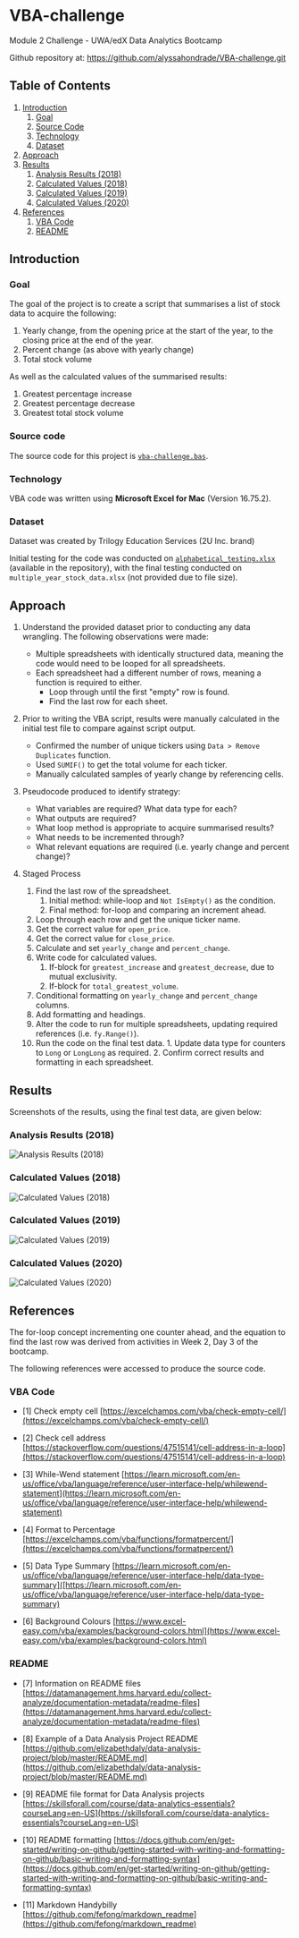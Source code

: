 # VBA-challenge
Module 2 Challenge - UWA/edX Data Analytics Bootcamp

Github repository at: https://github.com/alyssahondrade/VBA-challenge.git

## Table of Contents
1. [Introduction](https://github.com/alyssahondrade/VBA-challenge/blob/main/README.md#introduction)
    1. [Goal](https://github.com/alyssahondrade/VBA-challenge/tree/main#goal)
    2. [Source Code](https://github.com/alyssahondrade/VBA-challenge/blob/main/README.md#source-code)
    3. [Technology](https://github.com/alyssahondrade/VBA-challenge/blob/main/README.md#technology)
    4. [Dataset](https://github.com/alyssahondrade/VBA-challenge/blob/main/README.md#dataset)
2. [Approach](https://github.com/alyssahondrade/VBA-challenge/blob/main/README.md#approach)
3. [Results](https://github.com/alyssahondrade/VBA-challenge/blob/main/README.md#results)
    1. [Analysis Results (2018)](https://github.com/alyssahondrade/VBA-challenge/blob/main/README.md#analysis-results-2018)
    2. [Calculated Values (2018)](https://github.com/alyssahondrade/VBA-challenge/blob/main/README.md#calculated-values-2018)
    3. [Calculated Values (2019)](https://github.com/alyssahondrade/VBA-challenge/blob/main/README.md#calculated-values-2019)
    4. [Calculated Values (2020)](https://github.com/alyssahondrade/VBA-challenge/blob/main/README.md#calculated-values-2020)
5. [References](https://github.com/alyssahondrade/VBA-challenge/blob/main/README.md#references)
    1. [VBA Code](https://github.com/alyssahondrade/VBA-challenge/blob/main/README.md#vba-code)
    2. [README](https://github.com/alyssahondrade/VBA-challenge/blob/main/README.md#readme)

## Introduction
### Goal
The goal of the project is to create a script that summarises a list of stock data to acquire the following:
1. Yearly change, from the opening price at the start of the year, to the closing price at the end of the year.
2. Percent change (as above with yearly change)
3. Total stock volume

As well as the calculated values of the summarised results:
1. Greatest percentage increase
2. Greatest percentage decrease
3. Greatest total stock volume

### Source code
The source code for this project is [`vba-challenge.bas`](https://github.com/alyssahondrade/VBA-challenge/blob/main/vba-challenge.bas).

### Technology
VBA code was written using **Microsoft Excel for Mac** (Version 16.75.2).

### Dataset
Dataset was created by Trilogy Education Services (2U Inc. brand)

Initial testing for the code was conducted on [`alphabetical_testing.xlsx`](https://github.com/alyssahondrade/VBA-challenge/blob/main/alphabetical_testing.xlsx) (available in the repository), with the final testing conducted on `multiple_year_stock_data.xlsx` (not provided due to file size).

## Approach
1. Understand the provided dataset prior to conducting any data wrangling. The following observations were made: 
    - Multiple spreadsheets with identically structured data, meaning the code would need to be looped for all spreadsheets.
    - Each spreadsheet had a different number of rows, meaning a function is required to either.
        - Loop through until the first "empty" row is found.
        - Find the last row for each sheet.
      
2. Prior to writing the VBA script, results were manually calculated in the initial test file to compare against script output.
    - Confirmed the number of unique tickers using `Data > Remove Duplicates` function.
    - Used `SUMIF()` to get the total volume for each ticker.
    - Manually calculated samples of yearly change by referencing cells.
      
3. Pseudocode produced to identify strategy:
    - What variables are required? What data type for each?
    - What outputs are required?
    - What loop method is appropriate to acquire summarised results?
    - What needs to be incremented through?
    - What relevant equations are required (i.e. yearly change and percent change)?
      
4. Staged Process
    1. Find the last row of the spreadsheet.
        1. Initial method: while-loop and `Not IsEmpty()` as the condition.
        2. Final method: for-loop and comparing an increment ahead.
    2. Loop through each row and get the unique ticker name.
    3. Get the correct value for `open_price`.
    4. Get the correct value for `close_price`.
    5. Calculate and set `yearly_change` and `percent_change`.
    6. Write code for calculated values.
       1. If-block for `greatest_increase` and `greatest_decrease`, due to mutual exclusivity.
       2. If-block for `total_greatest_volume`.
    7. Conditional formatting on `yearly_change` and `percent_change` columns.
    8. Add formatting and headings.
    9. Alter the code to run for multiple spreadsheets, updating required references (i.e. `fy.Range()`).
    10. Run the code on the final test data.
       1. Update data type for counters to `Long` or `LongLong` as required.
       2. Confirm correct results and formatting in each spreadsheet.

## Results
Screenshots of the results, using the final test data, are given below:
### Analysis Results (2018)
![Analysis Results (2018)](https://github.com/alyssahondrade/VBA-challenge/blob/main/Screenshots/Analysis%20Results.png)

### Calculated Values (2018)
![Calculated Values (2018)](https://github.com/alyssahondrade/VBA-challenge/blob/main/Screenshots/Calculated%20Values%20-%202018.png)

### Calculated Values (2019)
![Calculated Values (2019)](https://github.com/alyssahondrade/VBA-challenge/blob/main/Screenshots/Calculated%20Values%20-%202019.png)

### Calculated Values (2020)
![Calculated Values (2020)](https://github.com/alyssahondrade/VBA-challenge/blob/main/Screenshots/Calculated%20Values%20-%202020.png)

## References
The for-loop concept incrementing one counter ahead, and the equation to find the last row was derived from activities in Week 2, Day 3 of the bootcamp.

The following references were accessed to produce the source code.

### VBA Code
- [1] Check empty cell [https://excelchamps.com/vba/check-empty-cell/](https://excelchamps.com/vba/check-empty-cell/)

- [2] Check cell address [https://stackoverflow.com/questions/47515141/cell-address-in-a-loop](https://stackoverflow.com/questions/47515141/cell-address-in-a-loop)

- [3] While-Wend statement [https://learn.microsoft.com/en-us/office/vba/language/reference/user-interface-help/whilewend-statement](https://learn.microsoft.com/en-us/office/vba/language/reference/user-interface-help/whilewend-statement)

- [4] Format to Percentage [https://excelchamps.com/vba/functions/formatpercent/](https://excelchamps.com/vba/functions/formatpercent/)

- [5] Data Type Summary [https://learn.microsoft.com/en-us/office/vba/language/reference/user-interface-help/data-type-summary]([https://learn.microsoft.com/en-us/office/vba/language/reference/user-interface-help/data-type-summary)

- [6] Background Colours [https://www.excel-easy.com/vba/examples/background-colors.html](https://www.excel-easy.com/vba/examples/background-colors.html)

### README
- [7] Information on README files [https://datamanagement.hms.harvard.edu/collect-analyze/documentation-metadata/readme-files](https://datamanagement.hms.harvard.edu/collect-analyze/documentation-metadata/readme-files)

- [8] Example of a Data Analysis Project README [https://github.com/elizabethdaly/data-analysis-project/blob/master/README.md](https://github.com/elizabethdaly/data-analysis-project/blob/master/README.md)

- [9] README file format for Data Analysis projects [https://skillsforall.com/course/data-analytics-essentials?courseLang=en-US](https://skillsforall.com/course/data-analytics-essentials?courseLang=en-US)

- [10] README formatting [https://docs.github.com/en/get-started/writing-on-github/getting-started-with-writing-and-formatting-on-github/basic-writing-and-formatting-syntax](https://docs.github.com/en/get-started/writing-on-github/getting-started-with-writing-and-formatting-on-github/basic-writing-and-formatting-syntax)

- [11] Markdown Handybilly [https://github.com/fefong/markdown_readme](https://github.com/fefong/markdown_readme)
